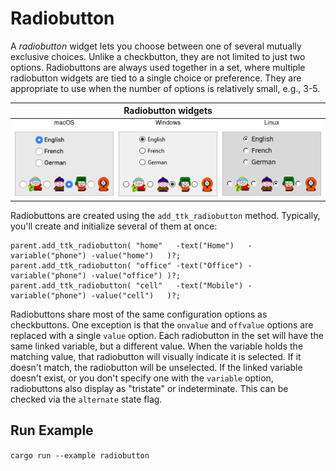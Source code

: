 # Radiobutton

A *radiobutton* widget lets you choose between one of several mutually exclusive
choices. Unlike a checkbutton, they are not limited to just two options.
Radiobuttons are always used together in a set, where multiple radiobutton
widgets are tied to a single choice or preference. They are appropriate to use
when the number of options is relatively small, e.g., 3-5.

|                   Radiobutton widgets                   |
| :-----------------------------------------------------: |
| ![Radiobutton widgets.](./images/w_radiobutton_all.png) |

Radiobuttons are created using the `add_ttk_radiobutton` method. Typically,
you'll create and initialize several of them at once:

```rust,no_run
parent.add_ttk_radiobutton( "home"   -text("Home")   -variable("phone") -value("home")   )?;
parent.add_ttk_radiobutton( "office" -text("Office") -variable("phone") -value("office") )?;
parent.add_ttk_radiobutton( "cell"   -text("Mobile") -variable("phone") -value("cell")   )?;
```

Radiobuttons share most of the same configuration options as checkbuttons. One
exception is that the `onvalue` and `offvalue` options are replaced with a
single `value` option. Each radiobutton in the set will have the same linked
variable, but a different value. When the variable holds the matching value,
that radiobutton will visually indicate it is selected. If it doesn't match, the
radiobutton will be unselected. If the linked variable doesn't exist, or you
don't specify one with the `variable` option, radiobuttons also display as
"tristate" or indeterminate. This can be checked via the `alternate` state flag.

## Run Example

`cargo run --example radiobutton`
